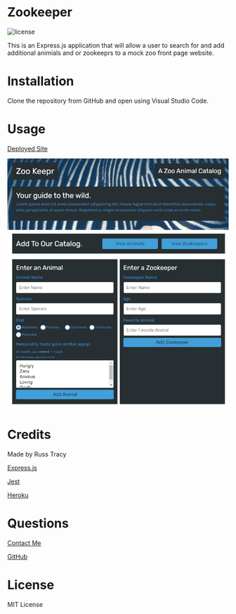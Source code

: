 # Zookeeper
    
![license](https://img.shields.io/badge/License-MIT-blue)

This is an Express.js application that will allow a user to search for and add additional animials and or zookeeprs to a mock zoo front page website.

# Installation

Clone the repository from GitHub and open using Visual Studio Code.

# Usage 

[Deployed Site](https://rst-zookeeper.herokuapp.com/)

![alt text](./public/assets/images/ScreenShot.jpg)

# Credits

Made by Russ Tracy

[Express.js](https://www.npmjs.com/package/inquirer)

[Jest](https://jestjs.io/)

[Heroku](https://www.heroku.com/home)

# Questions

[Contact Me](russ_tracy@comcast.net)

[GitHub](https://github.com/russtracy)

# License
    
MIT License
    




